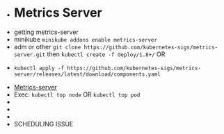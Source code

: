 - # Metrics Server
- getting metrics-server
- minikube `minikube addons enable metrics-server`
- adm or other `git clone https://github.com/kubernetes-sigs/metrics-server.git` then `kubectl create -f deploy/1.8+/` OR
- ```
  kubectl apply -f https://github.com/kubernetes-sigs/metrics-server/releases/latest/download/components.yaml
  ```
- [Metrics-server](https://github.com/kubernetes-sigs/metrics-server)
- Exec: `kubectl top node` OR `kubectl top pod`
-
-
-
- SCHEDULING ISSUE